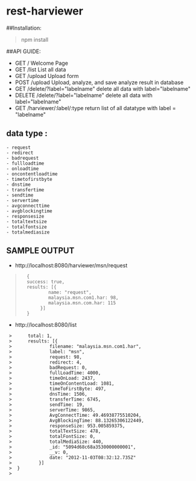 rest-harviewer
==============

##Installation:
   > npm install

##API GUIDE:

- GET		/				Welcome Page
- GET		/list				List all data
- GET		/upload				Upload form
- POST		/upload				Upload, analyze, and save analyze result in database
- GET		/delete/?label="labelname"	delete all data with label="labelname"
- DELETE	/delete/?label="labelname"	delete all data with label="labelname"
- GET		/harviewer/:label/:type		return list of all datatype with label = "labelname"


## data type :
    - request
	- redirect
	- badrequest
    - fullloadtime
    - onloadtime
    - oncontentloadtime
    - timetofirstbyte
    - dnstime
    - transfertime
    - sendtime
    - servertime
    - avgconnecttime
    - avgblockingtime
	- responsesize
    - totaltextsize
    - totalfontsize
    - totalmediasize


## SAMPLE OUTPUT

- http://localhost:8080/harviewer/msn/request

> 		{
>		success: true,
>		results: [{
> 				name: "request",
>				malaysia.msn.com1.har: 98,
>				malaysia.msn.com.har: 115
>			 }]
>		}

- http://localhost:8080/list

```	{
 > 		total: 1,
 > 		results: [{
 >				filename: "malaysia.msn.com1.har",
 >				label: "msn",
 >				request: 98,
 >				redirect: 4,
 >				badRequest: 0,
 >				fullLoadTime: 4000,
 >				timeOnLoad: 2437,
 >				timeOnContentLoad: 1081,
 >				timeToFirstByte: 497,
 >				dnsTime: 1506,
 >				transferTime: 6745,
 >				sendTime: 19,
 >				serverTime: 9865,
 >				AvgConnectTime: 49.46938775510204,
 >				AvgBlockingTime: 88.13265306122449,
 >				responseSize: 953.005859375,
 >				totalTextSize: 478,
 >				totalFontSize: 0,
 >				totalMediaSize: 440,
 >				_id: "5094d68c68a3530000000001",
 >				__v: 0,
 >				date: "2012-11-03T08:32:12.735Z"
 >			}]
 >	}
 >
